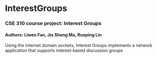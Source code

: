 # InterestGroups
<h3>CSE 310 course project: Interest Groups</h3>

<h4>Authors: Liwen Fan, Jia Sheng Ma, Ruoping Lin</h4>
<p>Using the Internet domain sockets, Interest Groups implements a network application that supports interest-based discussion groups</p>
